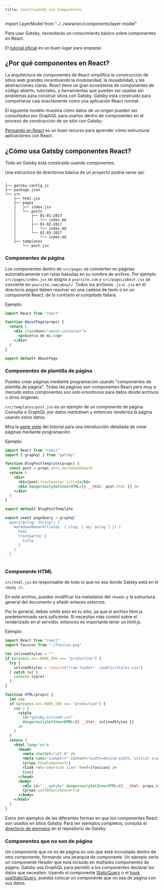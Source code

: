 ```yaml
---
title: Construyendo con Componentes
---
```


import LayerModel from "../../www/src/components/layer-model"

Para usar Gatsby, necesitarás un conocimiento básico sobre componentes en React.

El [tutorial oficial](https://reactjs.org/tutorial/tutorial.html)
es un buen lugar para empezar.

## ¿Por qué componentes en React?

La arquitectura de componentes de React simplifica la construcción de sitios web grandes incentivando la
modularidad, la reusabilidad, y las abstracciones claras. React tiene un gran ecosistema de
componentes de código abierto, tutoriales, y herramientas que pueden ser usadas sin problemas para
construir sitios con Gatsby. Gatsby está construido para comportarse casi exactamente como una
aplicación React normal.

El siguiente modelo muestra cómo datos de un origen pueden ser consultados por GraphQL para usarlos dentro de componentes en el proceso de construcción de un sitio con Gatsby:

<LayerModel initialLayer="View" />

[Pensando en React](https://facebook.github.io/react/docs/thinking-in-react.html)
es un buen recurso para aprender cómo estructurar aplicaciones con React.

## ¿Cómo usa Gatsby componentes React?

Todo en Gatsby está construido usando componentes.

Una estructura de directorios básica de un proyecto podría verse así:

```
.
├── gatsby-config.js
├── package.json
└── src
    ├── html.jsx
    ├── pages
    │   ├── index.jsx
    │   └── posts
    │       ├── 01-01-2017
    │       │   └── index.md
    │       ├── 01-02-2017
    │       │   └── index.md
    │       └── 01-03-2017
    │           └── index.md
    ├── templates
        └── post.jsx
```

### Componentes de página

Los componentes dentro de `src/pages` se convierten en páginas automáticamente con rutas basadas en
su nombre de archivo. Por ejemplo `src/pages/index.jsx` se asigna a `yoursite.com`
y `src/pages/about.jsx` se convierte en `yoursite.com/about/`. Todos los archivos `.js` o `.jsx`
en el directorio _pages_ deben resolver en una cadena de texto o en un componente React,
de lo contrario el _compilado_ fallará.

Ejemplo:

```jsx:title=src/pages/about.jsx
import React from "react"

function AboutPage(props) {
  return (
    <div className="about-container">
      <p>Acerca de mi.</p>
    </div>
  )
}

export default AboutPage
```

### Componentes de plantilla de página

Puedes crear páginas mediante programación usando "componentes de plantilla de página". Todas
las páginas son componentes React pero muy a menudo estos componentes son solo _envoltorios_ para datos desde archivos u otros orígenes.

`src/templates/post.jsx` es un ejemplo de un componente de página. Consulta a GraphQL
por datos _markdown_ y entonces renderiza la página usando estos datos.

Mira la [parte siete](/tutorial/part-seven/) del tutorial para una introducción
detallada de crear páginas mediante programación.

Ejemplo:

```jsx:title=src/templates/post.jsx
import React from "react"
import { graphql } from "gatsby"

function BlogPostTemplate(props) {
  const post = props.data.markdownRemark
  return (
    <div>
      <h1>{post.frontmatter.title}</h1>
      <div dangerouslySetInnerHTML={{ __html: post.html }} />
    </div>
  )
}

export default BlogPostTemplate

export const pageQuery = graphql`
  query($slug: String!) {
    markdownRemark(fields: { slug: { eq: $slug } }) {
      html
      frontmatter {
        title
      }
    }
  }
`
```

### Componente HTML

`src/html.jsx` es responsable de todo lo que no sea donde Gatsby está en 
el `<body />`.

En este archivo, puedes modificar los metadatos del `<head>` y la estructura general del
documento y añadir enlaces externos.

Por lo general, debes omitir esto en tu sitio, ya que el archivo html.js predeterminado será
suficiente. Si necesitas más control sobre el renderizado en el servidor, entonces es importante
tener un html.js.

Ejemplo:

```jsx:title=src/html.jsx
import React from "react"
import favicon from "./favicon.png"

let inlinedStyles = ""
if (process.env.NODE_ENV === "production") {
  try {
    inlinedStyles = require("!raw-loader!../public/styles.css")
  } catch (e) {
    console.log(e)
  }
}

function HTML(props) {
  let css
  if (process.env.NODE_ENV === "production") {
    css = (
      <style
        id="gatsby-inlined-css"
        dangerouslySetInnerHTML={{ __html: inlinedStyles }}
      />
    )
  }
  return (
    <html lang="en">
      <head>
        <meta charSet="utf-8" />
        <meta name="viewport" content="width=device-width, initial-scale=1.0" />
        {props.headComponents}
        <link rel="shortcut icon" href={favicon} />
        {css}
      </head>
      <body>
        <div id="___gatsby" dangerouslySetInnerHTML={{ __html: props.body }} />
        {props.postBodyComponents}
      </body>
    </html>
  )
}
```

Estos son ejemplos de las diferentes formas en que los componentes React son usados en sitios Gatsby.
Para ver ejemplos completos, consulta el
[directorio de ejemplos](https://github.com/gatsbyjs/gatsby/tree/master/examples) en
el repositorio de Gatsby.

### Componentes que no son de página

Un componente que no es de página es uno que está incrustado dentro de otro componente, formando una jerarquía de componente. Un ejemplo sería un componente _Header_ que está incluido en múltiples componentes de página.
Gatsby usa GraphQL para permitir a los componentes declarar los datos que necesiten. Usando el componente [StaticQuery](/docs/static-query/) o el [_hook_ useStaticQuery](/docs/use-static-query/), puedes colocar un componente que no sea de página con sus datos.

